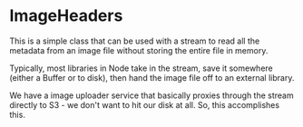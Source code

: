 # ImageHeaders

This is a simple class that can be used with a stream to read
all the metadata from an image file without storing the entire file in memory.

Typically, most libraries in Node take in the stream, save it somewhere
(either a Buffer or to disk), then hand the image file off to an external library.

We have a image uploader service that basically proxies through the stream
directly to S3 - we don't want to hit our disk at all. So, this accomplishes this.

